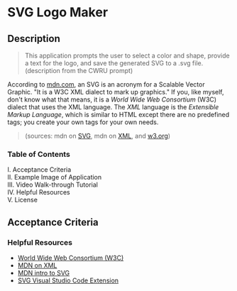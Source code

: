 # SVG Logo Maker

## Description
> This application prompts the user to select a color and shape, provide a text for the logo, and save the generated SVG to a .svg file. <br>
(description from the CWRU prompt) <br>

According to [mdn.com](https://developer.mozilla.org/en-US/docs/Web/SVG/Tutorial), an SVG is an acronym for a Scalable Vector Graphic.  "It is a W3C XML dialect to mark up graphics."  If you, like myself, don't know what that means, it is a *World Wide Web Consortium* (W3C) dialect that uses the XML language.  The *XML* language is the *Extensible Markup Language*, which is similar to HTML except there are no predefined tags; you create your own tags for your own needs. <br> 
> (sources: mdn on [SVG](https://developer.mozilla.org/en-US/docs/Web/SVG/Tutorial/Introduction), mdn on [XML](https://developer.mozilla.org/en-US/docs/Web/XML), and [w3.org](https://www.w3.org/))


### Table of Contents
I. Acceptance Criteria <br>
II. Example Image of Application <br>
III. Video Walk-through Tutorial <br>
IV. Helpful Resources <br>
V. License

## Acceptance Criteria


### Helpful Resources
- [World Wide Web Consortium (W3C)](https://www.w3.org/) <br>
- [MDN on XML](https://developer.mozilla.org/en-US/docs/Web/XML)<br>
- [MDN intro to SVG](https://developer.mozilla.org/en-US/docs/Web/SVG/Tutorial/Introduction)<br>
- [SVG Visual Studio Code Extension](https://marketplace.visualstudio.com/items?itemName=jock.svg)